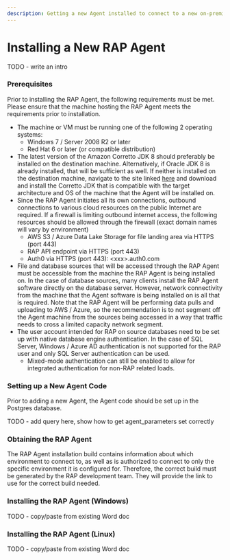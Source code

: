 ```yaml
---
description: Getting a new Agent installed to connect to a new on-premise data source.
---
```


# Installing a New RAP Agent

TODO - write an intro

### Prerequisites

Prior to installing the RAP Agent, the following requirements must be met.  Please ensure that the machine hosting the RAP Agent meets the requirements prior to installation.

* The machine or VM must be running one of the following 2 operating systems:
  * Windows 7 / Server 2008 R2 or later
  * Red Hat 6 or later \(or compatible distribution\)
* The latest version of the Amazon Corretto JDK 8 should preferably be installed on the destination machine.  Alternatively, if Oracle JDK 8 is already installed, that will be sufficient as well.  If neither is installed on the destination machine, navigate to the site linked [here](https://docs.aws.amazon.com/corretto/latest/corretto-8-ug/downloads-list.html) and download and install the Corretto JDK that is compatible with the target architecture and OS of the machine that the Agent will be installed on.
* Since the RAP Agent initiates all its own connections, outbound connections to various cloud resources on the public Internet are required.  If a firewall is limiting outbound internet access, the following resources should be allowed through the firewall \(exact domain names will vary by environment\)
  * AWS S3 / Azure Data Lake Storage for file landing area via HTTPS \(port 443\)
  * RAP API endpoint via HTTPS \(port 443\)
  * Auth0 via HTTPS \(port 443\): &lt;xxx&gt;.auth0.com
* File and database sources that will be accessed through the RAP Agent must be accessible from the machine the RAP Agent is being installed on.  In the case of database sources, many clients install the RAP Agent software directly on the database server.  However, network connectivity from the machine that the Agent software is being installed on is all that is required.  Note that the RAP Agent will be performing data pulls and uploading to AWS / Azure, so the recommendation is to not segment off the Agent machine from the sources being accessed in a way that traffic needs to cross a limited capacity network segment.
* The user account intended for RAP on source databases need to be set up with native database engine authentication.  In the case of SQL Server, Windows / Azure AD authentication is not supported for the RAP user and only SQL Server authentication can be used.
  * Mixed-mode authentication can still be enabled to allow for integrated authentication for non-RAP related loads.

### Setting up a New Agent Code

Prior to adding a new Agent, the Agent code should be set up in the Postgres database.

TODO - add query here, show how to get agent\_parameters set correctly

### Obtaining the RAP Agent

The RAP Agent installation build contains information about which environment to connect to, as well as is authorized to connect to only the specific environment it is configured for.  Therefore, the correct build must be generated by the RAP development team.  They will provide the link to use for the correct build needed.

### Installing the RAP Agent \(Windows\)

TODO - copy/paste from existing Word doc

### Installing the RAP Agent \(Linux\)

TODO - copy/paste from existing Word doc

